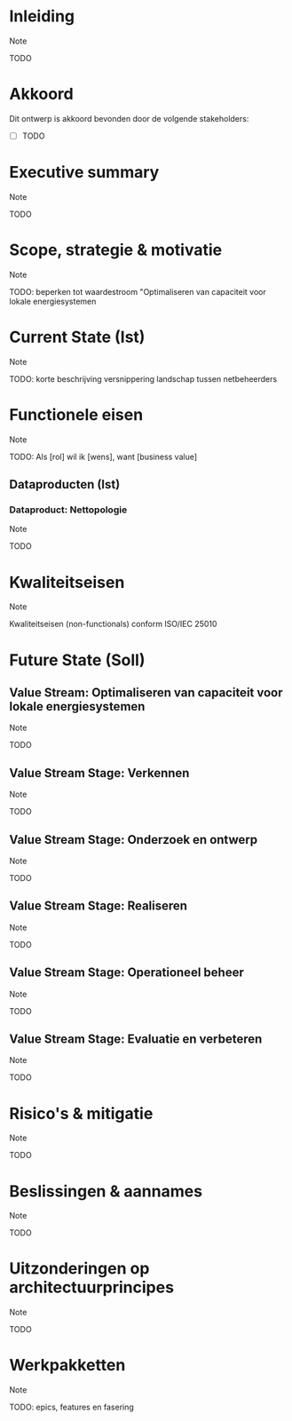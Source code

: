 # Inleiding

> [!NOTE]
> TODO

# Akkoord

Dit ontwerp is akkoord bevonden door de volgende stakeholders:

- [ ] TODO

# Executive summary

> [!NOTE]
> TODO

# Scope, strategie & motivatie

> [!NOTE]
> TODO: beperken tot waardestroom "Optimaliseren van capaciteit voor lokale
> energiesystemen

# Current State (Ist)

> [!NOTE]
> TODO: korte beschrijving versnippering landschap tussen netbeheerders

# Functionele eisen

> [!NOTE]
> TODO: Als [rol] wil ik [wens], want [business value]

## Dataproducten (Ist)

### Dataproduct: Nettopologie

> [!NOTE]
> TODO

# Kwaliteitseisen

> [!NOTE]
> Kwaliteitseisen (non-functionals) conform ISO/IEC 25010

# Future State (Soll)

## Value Stream: Optimaliseren van capaciteit voor lokale energiesystemen

> [!NOTE]
> TODO

## Value Stream Stage: Verkennen

> [!NOTE]
> TODO

## Value Stream Stage: Onderzoek en ontwerp

> [!NOTE]
> TODO

## Value Stream Stage: Realiseren

> [!NOTE]
> TODO

## Value Stream Stage: Operationeel beheer

> [!NOTE]
> TODO

## Value Stream Stage: Evaluatie en verbeteren

> [!NOTE]
> TODO

# Risico's & mitigatie

> [!NOTE]
> TODO

# Beslissingen & aannames

> [!NOTE]
> TODO

# Uitzonderingen op architectuurprincipes

> [!NOTE]
> TODO

# Werkpakketten

> [!NOTE]
> TODO: epics, features en fasering

